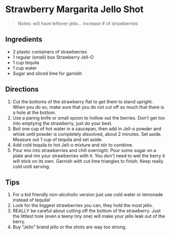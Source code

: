 [1]: http://www.thatssomichelle.com/2011/06/strawberry-margarita-jello-shots.html

Strawberry Margarita Jello Shot
==========
> Notes: will have leftover jello... increase # of strawberries

Ingredients
---------
+ 2 plastic containers of strawberries
+ 1 regular (small) box Strawberry Jell-O
+ 1 cup tequila
+ 1 cup water
+ Sugar and sliced lime for garnish

Directions
---------
1. Cut the bottoms of the strawberry flat to get them to stand upright. When you do so, make sure that you do not cut off so much that there is a hole at the bottom.
2. Use a paring knife or small spoon to hollow out the berries. Don't get too into emptying the strawberry, just do your best.
3. Boil one cup of hot water in a saucepan, then add in Jell-o powder and whisk until powder is completely dissolved, about 2 minutes. Set aside. Measure out 1 cup of  tequila and set aside.
4. Add cold tequila to hot Jell-o mixture and stir to combine.
5. Pour mix into strawberries and chill overnight. Pour some sugar on a plate and rim your strawberries with it. You don't need to wet the berry it will stick on its own. Garnish with cut lime triangles to finish. Keep really cold until serving.

Tips
----------
1. For a kid friendly non-alcoholic version just use cold water or lemonade instead of tequila!
2. Look for the biggest strawberries you can, they hold the most jello.
3. REALLY  be careful about cutting off the bottom of the strawberry. Just the littlest hole (even a teeny tiny one) will make your jello leak out of the berry.
4. Buy "Jello" brand jello or the shots are way too strong.
